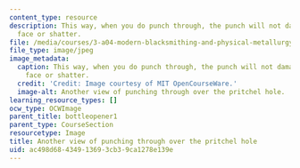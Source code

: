 ```yaml
---
content_type: resource
description: This way, when you do punch through, the punch will not damage the anvil
  face or shatter.
file: /media/courses/3-a04-modern-blacksmithing-and-physical-metallurgy-fall-2008/ac498d68434913693cb39ca1278e139e_058.jpg
file_type: image/jpeg
image_metadata:
  caption: This way, when you do punch through, the punch will not damage the anvil
    face or shatter.
  credit: 'Credit: Image courtesy of MIT OpenCourseWare.'
  image-alt: Another view of punching through over the pritchel hole.
learning_resource_types: []
ocw_type: OCWImage
parent_title: bottleopener1
parent_type: CourseSection
resourcetype: Image
title: Another view of punching through over the pritchel hole
uid: ac498d68-4349-1369-3cb3-9ca1278e139e
---
```

